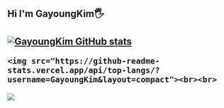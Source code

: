

<h2> Hi I'm GayoungKim🖐<h2>


[![GayoungKim GitHub stats](https://github-readme-stats.vercel.app/api?username=GayoungKim&show_icons=true&theme=nightowl)](https://github.com/JUGGUM/github-readme-stats)

	<img src="https://github-readme-stats.vercel.app/api/top-langs/?username=GayoungKim&layout=compact"><br><br>
<img src="https://github-readme-stats.vercel.app/api?username=JUGGUM&show_icons=true">

